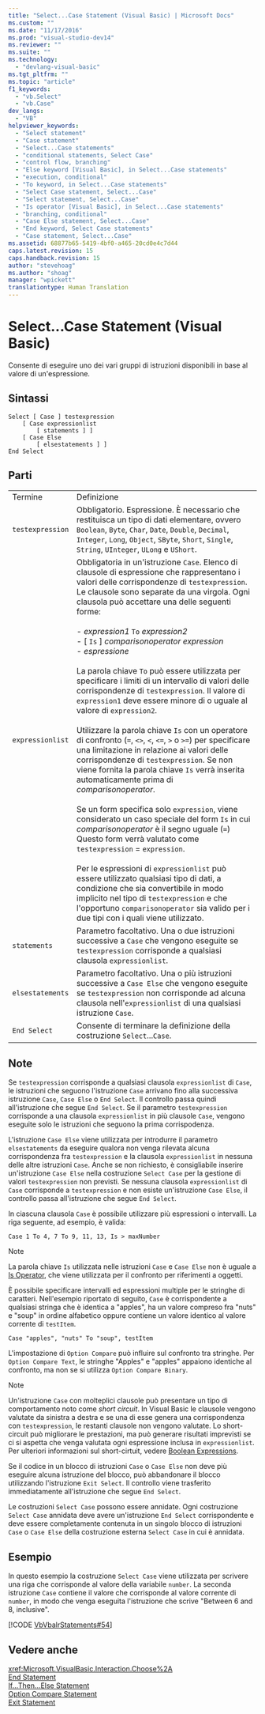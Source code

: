 ```yaml
---
title: "Select...Case Statement (Visual Basic) | Microsoft Docs"
ms.custom: ""
ms.date: "11/17/2016"
ms.prod: "visual-studio-dev14"
ms.reviewer: ""
ms.suite: ""
ms.technology: 
  - "devlang-visual-basic"
ms.tgt_pltfrm: ""
ms.topic: "article"
f1_keywords: 
  - "vb.Select"
  - "vb.Case"
dev_langs: 
  - "VB"
helpviewer_keywords: 
  - "Select statement"
  - "Case statement"
  - "Select...Case statements"
  - "conditional statements, Select Case"
  - "control flow, branching"
  - "Else keyword [Visual Basic], in Select...Case statements"
  - "execution, conditional"
  - "To keyword, in Select...Case statements"
  - "Select Case statement, Select...Case"
  - "Select statement, Select...Case"
  - "Is operator [Visual Basic], in Select...Case statements"
  - "branching, conditional"
  - "Case Else statement, Select...Case"
  - "End keyword, Select Case statements"
  - "Case statement, Select...Case"
ms.assetid: 68877b65-5419-4bf0-a465-20cd0e4c7d44
caps.latest.revision: 15
caps.handback.revision: 15
author: "stevehoag"
ms.author: "shoag"
manager: "wpickett"
translationtype: Human Translation
---
```

# Select...Case Statement (Visual Basic)
Consente di eseguire uno dei vari gruppi di istruzioni disponibili in base al valore di un'espressione.  
  
## Sintassi  
  
```  
Select [ Case ] testexpression  
    [ Case expressionlist  
        [ statements ] ]  
    [ Case Else  
        [ elsestatements ] ]  
End Select  
```  
  
## Parti  
  
|||  
|-|-|  
|Termine|Definizione|  
|`testexpression`|Obbligatorio.  Espressione.  È necessario che restituisca un tipo di dati elementare, ovvero `Boolean`, `Byte`, `Char`, `Date`, `Double`, `Decimal`, `Integer`, `Long`, `Object`, `SByte`, `Short`, `Single`, `String`, `UInteger`, `ULong` e `UShort`.|  
|`expressionlist`|Obbligatoria in un'istruzione `Case`.  Elenco di clausole di espressione che rappresentano i valori delle corrispondenze di `testexpression`.  Le clausole sono separate da una virgola.  Ogni clausola può accettare una delle seguenti forme:<br /><br /> -   *expression1* `To` *expression2*<br />-   \[ `Is` \] *comparisonoperator* *expression*<br />-   *espressione*<br /><br /> La parola chiave `To` può essere utilizzata per specificare i limiti di un intervallo di valori delle corrispondenze di `testexpression`.  Il valore di `expression1` deve essere minore di o uguale al valore di `expression2`.<br /><br /> Utilizzare la parola chiave `Is` con un operatore di confronto \(`=`, `<>`, `<`, `<=`, `>` o `>=`\) per specificare una limitazione in relazione ai valori delle corrispondenze di `testexpression`.  Se non viene fornita la parola chiave `Is` verrà inserita automaticamente prima di *comparisonoperator*.<br /><br /> Se un form specifica solo `expression`, viene considerato un caso speciale del form `Is` in cui *comparisonoperator* è il segno uguale \(`=`\)  Questo form verrà valutato come `testexpression` \= `expression`.<br /><br /> Per le espressioni di `expressionlist` può essere utilizzato qualsiasi tipo di dati, a condizione che sia convertibile in modo implicito nel tipo di `testexpression` e che l'opportuno `comparisonoperator` sia valido per i due tipi con i quali viene utilizzato.|  
|`statements`|Parametro facoltativo.  Una o due istruzioni successive a `Case` che vengono eseguite se `testexpression` corrisponde a qualsiasi clausola `expressionlist`.|  
|`elsestatements`|Parametro facoltativo.  Una o più istruzioni successive a `Case Else` che vengono eseguite se `testexpression` non corrisponde ad alcuna clausola nell'`expressionlist` di una qualsiasi istruzione `Case`.|  
|`End Select`|Consente di terminare la definizione della costruzione `Select`...`Case`.|  
  
## Note  
 Se `testexpression` corrisponde a qualsiasi clausola `expressionlist` di `Case`, le istruzioni che seguono l'istruzione `Case` arrivano fino alla successiva istruzione `Case`, `Case Else` o `End Select`.  Il controllo passa quindi all'istruzione che segue `End Select`.  Se il parametro `testexpression` corrisponde a una clausola `expressionlist` in più clausole `Case`, vengono eseguite solo le istruzioni che seguono la prima corrispodenza.  
  
 L'istruzione `Case Else` viene utilizzata per introdurre il parametro `elsestatements` da eseguire qualora non venga rilevata alcuna corrispondenza fra `testexpression` e la clausola `expressionlist` in nessuna delle altre istruzioni `Case`.  Anche se non richiesto, è consigliabile inserire un'istruzione `Case Else` nella costruzione `Select Case` per la gestione di valori `testexpression` non previsti.  Se nessuna clausola `expressionlist` di `Case` corrisponde a `testexpression` e non esiste un'istruzione `Case Else`, il controllo passa all'istruzione che segue `End Select`.  
  
 In ciascuna clausola `Case` è possibile utilizzare più espressioni o intervalli.  La riga seguente, ad esempio, è valida:  
  
 `Case 1 To 4, 7 To 9, 11, 13, Is > maxNumber`  
  
> [!NOTE]
>  La parola chiave `Is` utilizzata nelle istruzioni `Case` e `Case Else` non è uguale a [Is Operator](../../../visual-basic/language-reference/operators/is-operator.md), che viene utilizzata per il confronto per riferimenti a oggetti.  
  
 È possibile specificare intervalli ed espressioni multiple per le stringhe di caratteri.  Nell'esempio riportato di seguito, `Case` è corrispondente a qualsiasi stringa che è identica a "apples", ha un valore compreso fra "nuts" e "soup" in ordine alfabetico oppure contiene un valore identico al valore corrente di `testItem`.  
  
 `Case "apples", "nuts" To "soup", testItem`  
  
 L'impostazione di `Option Compare` può influire sul confronto tra stringhe.  Per `Option Compare Text`, le stringhe "Apples" e "apples" appaiono identiche al confronto, ma non se si utilizza  `Option Compare Binary`.  
  
> [!NOTE]
>  Un'istruzione `Case` con molteplici clausole può presentare un tipo di comportamento noto come *short circuit*.  In Visual Basic le clausole vengono valutate da sinistra a destra e se una di esse genera una corrispondenza con `testexpression`, le restanti clausole non vengono valutate.  Lo short\-circuit può migliorare le prestazioni, ma può generare risultati imprevisti se ci si aspetta che venga valutata ogni espressione inclusa in `expressionlist`.  Per ulteriori informazioni sul short\-cirtuit, vedere [Boolean Expressions](../../../visual-basic/programming-guide/language-features/operators-and-expressions/boolean-expressions.md).  
  
 Se il codice in un blocco di istruzioni `Case` o `Case Else` non deve più eseguire alcuna istruzione del blocco, può abbandonare il blocco utilizzando l'istruzione `Exit Select`.  Il controllo viene trasferito immediatamente all'istruzione che segue `End Select`.  
  
 Le costruzioni `Select Case` possono essere annidate.  Ogni costruzione `Select Case` annidata deve avere un'istruzione `End Select` corrispondente e deve essere completamente contenuta in un singolo blocco di istruzioni `Case` o `Case Else` della costruzione esterna `Select Case` in cui è annidata.  
  
## Esempio  
 In questo esempio la costruzione `Select Case` viene utilizzata per scrivere una riga che corrisponde al valore della variabile `number`.  La seconda istruzione `Case` contiene il valore che corrisponde al valore corrente di `number`, in modo che venga eseguita l'istruzione che scrive "Between 6 and 8, inclusive".  
  
 [!CODE [VbVbalrStatements#54](../CodeSnippet/VS_Snippets_VBCSharp/VbVbalrStatements#54)]  
  
## Vedere anche  
 <xref:Microsoft.VisualBasic.Interaction.Choose%2A>   
 [End Statement](../../../visual-basic/language-reference/statements/end-statement.md)   
 [If...Then...Else Statement](../../../visual-basic/language-reference/statements/if-then-else-statement.md)   
 [Option Compare Statement](../../../visual-basic/language-reference/statements/option-compare-statement.md)   
 [Exit Statement](../../../visual-basic/language-reference/statements/exit-statement.md)